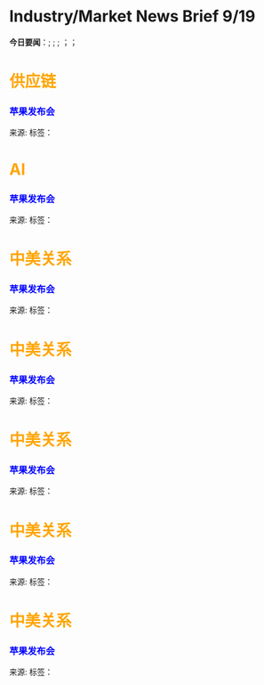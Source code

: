 # Industry/Market News Brief 9/19

**今日要闻**：[](#1); [](#2); [](#3); [](#4)；[](#5)；[](#6)

# <span style="color:Orange;">供应链</span>

<a name="1"></a>

### <span style="color:blue;">苹果发布会</span>



来源: []()
标签：`` `` 

# <span style="color:Orange;">AI</span>

<a name="2"></a>

### <span style="color:blue;">苹果发布会</span>



来源: []()
标签：`` `` 

# <span style="color:Orange;">中美关系</span>

<a name="3"></a>

### <span style="color:blue;">苹果发布会</span>



来源: []()
标签：`` `` 

# <span style="color:Orange;">中美关系</span>

<a name="4"></a>

### <span style="color:blue;">苹果发布会</span>



来源: []()
标签：`` `` 

# <span style="color:Orange;">中美关系</span>

<a name="5"></a>

### <span style="color:blue;">苹果发布会</span>



来源: []()
标签：`` `` 

# <span style="color:Orange;">中美关系</span>

<a name="6"></a>

### <span style="color:blue;">苹果发布会</span>



来源: []()
标签：`` `` 

# <span style="color:Orange;">中美关系</span>

<a name="7"></a>

### <span style="color:blue;">苹果发布会</span>



来源: []()
标签：`` `` 
